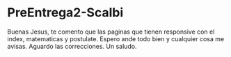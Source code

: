 # PreEntrega2-Scalbi
Buenas Jesus, te comento que las paginas que tienen responsive con el index, matematicas y postulate. Espero ande todo bien y cualquier cosa me avisas. Aguardo las correcciones. Un saludo.
